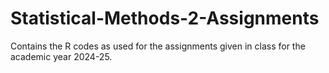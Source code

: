 # Statistical-Methods-2-Assignments
Contains the R codes as used for the assignments given in class for the academic year 2024-25.
